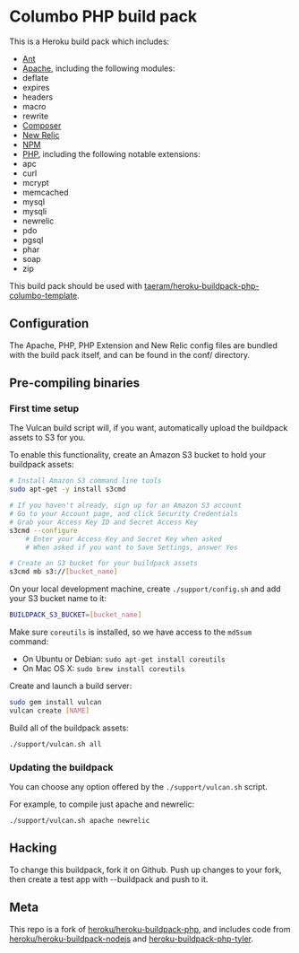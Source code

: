 Columbo PHP build pack
========================

This is a Heroku build pack which includes:
* [Ant](http://ant.apache.org/)
* [Apache](http://apache.org), including the following modules:
 * deflate
 * expires
 * headers
 * macro
 * rewrite
* [Composer](http://getcomposer.org)
* [New Relic](http://newrelic.com/)
* [NPM](https://npmjs.org/)
* [PHP](http://php.net/), including the following notable extensions:
 * apc
 * curl
 * mcrypt
 * memcached
 * mysql
 * mysqli
 * newrelic
 * pdo
 * pgsql
 * phar
 * soap
 * zip

This build pack should be used with [taeram/heroku-buildpack-php-columbo-template](https://github.com/taeram/heroku-buildpack-php-columbo-template).

Configuration
-------------

The Apache, PHP, PHP Extension and New Relic config files are bundled with the
build pack itself, and can be found in the conf/ directory.

Pre-compiling binaries
----------------------

### First time setup

The Vulcan build script will, if you want, automatically upload the buildpack assets to S3 for you.

To enable this functionality, create an Amazon S3 bucket to hold your buildpack assets:
```bash
# Install Amazon S3 command line tools
sudo apt-get -y install s3cmd

# If you haven't already, sign up for an Amazon S3 account
# Go to your Account page, and click Security Credentials
# Grab your Access Key ID and Secret Access Key
s3cmd --configure
    # Enter your Access Key and Secret Key when asked
    # When asked if you want to Save Settings, answer Yes

# Create an S3 bucket for your buildpack assets
s3cmd mb s3://[bucket_name]
```

On your local development machine, create `./support/config.sh` and add your S3 bucket name to it:
```bash
BUILDPACK_S3_BUCKET=[bucket_name]
```

Make sure `coreutils` is installed, so we have access to the `md5sum` command:
 * On Ubuntu or Debian: `sudo apt-get install coreutils`
 * On Mac OS X: `sudo brew install coreutils`

Create and launch a build server:
```bash
sudo gem install vulcan
vulcan create [NAME]
```

Build all of the buildpack assets:
```bash
./support/vulcan.sh all
```

### Updating the buildpack

You can choose any option offered by the `./support/vulcan.sh` script.

For example, to compile just apache and newrelic:
```
./support/vulcan.sh apache newrelic
```

Hacking
-------

To change this buildpack, fork it on Github. Push up changes to your fork, then create a test app with --buildpack <your-github-url> and push to it.

Meta
----

This repo is a fork of [heroku/heroku-buildpack-php](https://github.com/heroku/heroku-buildpack-php),
and includes code from [heroku/heroku-buildpack-nodejs](https://github.com/heroku/heroku-buildpack-nodejs)
and [heroku-buildpack-php-tyler](https://github.com/iphoting/heroku-buildpack-php-tyler).
